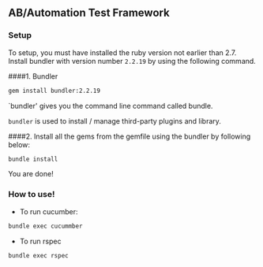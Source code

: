 ## AB/Automation Test Framework

### Setup

To setup, you must have installed the ruby version not earlier than 2.7. 
Install bundler with version number `2.2.19` by using the following command.

####1. Bundler
```bash
gem install bundler:2.2.19
```

`bundler' gives you the command line command called bundle. 

`bundler` is used to install / manage third-party plugins and library.

####2. Install all the gems from the gemfile using the bundler by following below:

```bash
bundle install
```

You are done!

### How to use!

* To run cucumber:

```bash
bundle exec cucummber
```

* To run rspec

```bash
bundle exec rspec
``` 

